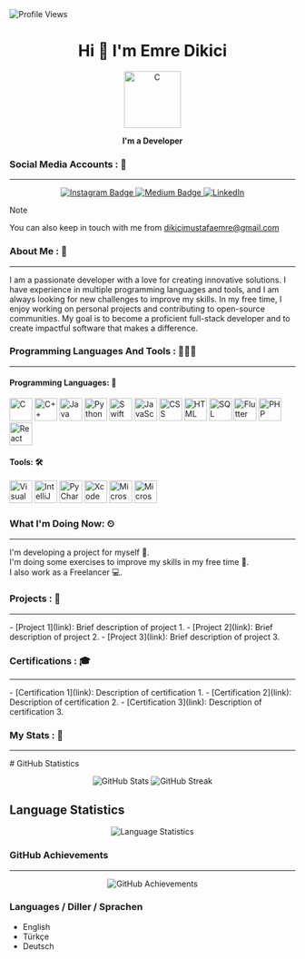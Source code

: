 <img src="https://camo.githubusercontent.com/1244a53aa9b7836f0a4f806ea33912bec043c74dbc409448f2beb5dfd4e30749/68747470733a2f2f6b6f6d617265762e636f6d2f67687076632f3f757365726e616d653d6b616469726e6172267374796c653d666c6174" alt="Profile Views" data-canonical-src="https://komarev.com/ghpvc/?username=dikiciemre&amp;style=flat" style="max-width: 100%; align: center;"> 

<h1 align="center">Hi 👋 I'm Emre Dikici</h1> 
<p align="center">
  <img src="https://github.com/dikiciemre/dikiciemre/assets/103147965/f649ae96-d612-4988-b5d4-d8348c3f50cb" alt="C" width="100" height="100"/>
</p>

<p align="center"><b>I'm a Developer</b></p>

### Social Media Accounts : 💬
<hr>

<p align="center">
  <a href="https://instagram.com/dkcemrex?igshid=OGQ5ZDc2ODk2ZA%3D%3D&utm_source=qr">
    <img src="https://img.shields.io/badge/-Instagram-C13584?style=flat-quare&labelColor=C13584&logo=instagram&logoColor=white&link=link" alt="Instagram Badge"/>
  </a>
  <a href="https://medium.com/@dikiciemre">
    <img src="https://img.shields.io/badge/-Medium-757575?style=flat-quare&labelColor=757575&logo=Medium&logoColor=white&link=link" alt="Medium Badge"/>
  </a>
  <a href="https://www.linkedin.com/in/mustafa-emre-dikici-94a103250/">
    <img src="https://img.shields.io/badge/Linkedin-000000?style=for-the-badge&logo=Linkedin&logoColor=white" alt="LinkedIn"/>
  </a>
</p>

>[!NOTE]
>You can also keep in touch with me from dikicimustafaemre@gmail.com

### About Me : 📖
<hr>
I am a passionate developer with a love for creating innovative solutions. I have experience in multiple programming languages and tools, and I am always looking for new challenges to improve my skills. In my free time, I enjoy working on personal projects and contributing to open-source communities. My goal is to become a proficient full-stack developer and to create impactful software that makes a difference.

### Programming Languages And Tools : 👨🏼‍💻
<hr>
<h4>Programming Languages: 🚨</h4>
<p>
  <img src="https://img.icons8.com/color/48/000000/c-programming.png" alt="C" width="40" height="40"/>
  <img src="https://img.icons8.com/color/48/000000/c-plus-plus-logo.png" alt="C++" width="40" height="40"/>
  <img src="https://img.icons8.com/color/48/000000/java-coffee-cup-logo.png" alt="Java" width="40" height="40"/>
  <img src="https://img.icons8.com/color/48/000000/python.png" alt="Python" width="40" height="40"/>
  <img src="https://img.icons8.com/color/48/000000/swift.png" alt="Swift" width="40" height="40"/>
  <img src="https://img.icons8.com/color/48/000000/javascript.png" alt="JavaScript" width="40" height="40"/>
  <img src="https://img.icons8.com/color/48/000000/css3.png" alt="CSS" width="40" height="40"/>
  <img src="https://img.icons8.com/color/48/000000/html-5.png" alt="HTML" width="40" height="40"/>
  <img src="https://github.com/dikiciemre/dikiciemre/assets/103147965/2d364ff0-06c8-4f90-a9da-437061906ad4" alt="SQL" width="40" height="40"/>
  <img src="https://github.com/dikiciemre/dikiciemre/assets/103147965/be49b962-0a85-4672-a364-43d294ec1a38" alt="Flutter" width="40" height="40"/>
  <img src="https://github.com/dikiciemre/dikiciemre/assets/103147965/e1500692-4a77-4d25-9832-15cd7b77bf2b" alt="PHP" width="40" height="40"/>
  <img src="https://github.com/dikiciemre/dikiciemre/assets/103147965/d26f2747-516b-469d-bd4e-9cc83358e591" alt="React" width="40" height="40"/>
</p>

<h4>Tools: 🛠️</h4>
<p>
  <img src="https://img.icons8.com/color/48/000000/visual-studio-code-2019.png" alt="Visual Studio Code" width="40" height="40"/>
  <img src="https://img.icons8.com/color/48/000000/intellij-idea.png" alt="IntelliJ IDEA" width="40" height="40"/>
  <img src="https://img.icons8.com/color/48/000000/pycharm.png" alt="PyCharm" width="40" height="40"/>
  <img src="https://img.icons8.com/color/48/000000/xcode.png" alt="Xcode" width="40" height="40"/>
  <img src="https://img.icons8.com/color/48/000000/ms-word.png" alt="Microsoft Word" width="40" height="40"/>
  <img src="https://img.icons8.com/color/48/000000/ms-excel.png" alt="Microsoft Excel" width="40" height="40"/>
</p>

### What I'm Doing Now: ⏲
<hr>
I'm developing a project for myself 🚀. <br>
I'm doing some exercises to improve my skills in my free time 📃. <br>
I also work as a Freelancer 💻.

### Projects : 🚀
<hr>
- [Project 1](link): Brief description of project 1.
- [Project 2](link): Brief description of project 2.
- [Project 3](link): Brief description of project 3.

### Certifications : 🎓
<hr>
- [Certification 1](link): Description of certification 1.
- [Certification 2](link): Description of certification 2.
- [Certification 3](link): Description of certification 3.

### My Stats : 🤔
<hr>
# GitHub Statistics
<p align="center">
  <img src="https://github-readme-stats.vercel.app/api?username=dikiciemre&show_icons=true&count_private=true&hide=issues,contribs" alt="GitHub Stats"/>
  <img src="https://github-readme-streak-stats.herokuapp.com/?user=dikiciemre" alt="GitHub Streak"/>
</p>

## Language Statistics
<p align="center">
  <img src="https://github-readme-stats.vercel.app/api/top-langs/?username=dikiciemre&layout=compact" alt="Language Statistics"/>
</p>

### GitHub Achievements
<hr>
<p align="center">
  <img src="https://github-profile-trophy.vercel.app/?username=dikiciemre&theme=algolia&no-frame=true&row=1&column=7" alt="GitHub Achievements"/>
</p>

### Languages / Diller / Sprachen
- English
- Türkçe
- Deutsch
